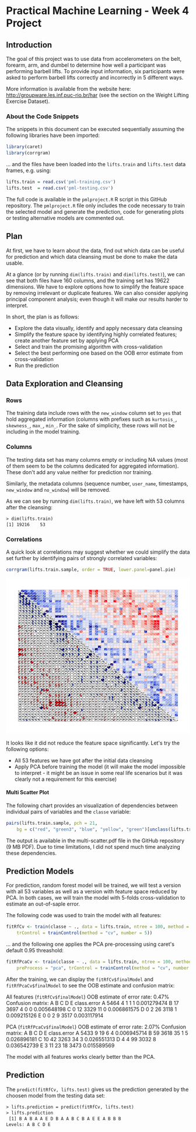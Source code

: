 # Practical Machine Learning - Week 4 Project

## Introduction

The goal of this project was to use data from accelerometers on the
belt, forearm, arm, and dumbel to determine how well a participant was
performing barbell lifts. To provide input information, six participants
were asked to perform barbell lifts correctly and incorrectly in 5
different ways.

More information is available from the website here: http://groupware.les.inf.puc-rio.br/har
(see the section on the Weight Lifting Exercise Dataset).

### About the Code Snippets

The snippets in this document can be executed sequentially assuming the
following libraries have been imported:

``` r
library(caret)
library(corrgram)
```

... and the files have been loaded into the `lifts.train` and
`lifts.test` data frames, e.g. using:

``` r
lifts.train = read.csv('pml-training.csv')
lifts.test  = read.csv('pml-testing.csv')
```

The full code is available in the `pmlproject.R` R script in this GitHub
repository. The `pmlproject.R` file only includes the code necessary to train
the selected model and generate the prediction, code for generating plots or
testing alternative models are commented out.

## Plan

At first, we have to learn about the data, find out which data can be
useful for prediction and which data cleansing must be done to make the
data usable.

At a glance (or by running `dim(lifts.train)` and `dim(lifts.test)`), we
can see that both files have 160 columns, and the training set has 19622
dimensions. We have to explore options how to simplify the feature space
by removing irrelevant or duplicate features. We can also consider
applying principal component analysis; even though it will make our results
harder to interpret.

In short, the plan is as follows:
- Explore the data visually, identify and apply necessary data cleansing
- Simplify the feature space by identifying highly correlated features;
create another feature set by applying PCA
- Select and train the promising algorithm with cross-validation
- Select the best performing one based on the OOB error estimate from cross-validation
- Run the prediction

## Data Exploration and Cleansing

### Rows

The training data include rows with the `new_window` column set to `yes`
that hold aggregated information (columns with prefixes such as `kurtosis_`,
`skewness_`, `max_`, `min_`. For the sake of simplicity, these rows will
not be including in the model training.


### Columns

The testing data set has many columns empty or including NA values (most
of them seem to be the columns dedicated for aggregated information).
These don't add any value neither for prediction nor training.

Similarly, the metadata columns (sequence number, `user_name`,
timestamps, `new_window` and `no_window`) will be removed.

As we can see by running `dim(lifts.train)`, we have left with 53 columns after the cleansing:

```
> dim(lifts.train)
[1] 19216    53
```

### Correlations

A quick look at correlations may suggest whether we could simplify the
data set further by identifying pairs of strongly correlated variables:

``` r
corrgram(lifts.train.sample, order = TRUE, lower.panel=panel.pie)
```

![Correlation Matrix](https://raw.githubusercontent.com/koles/pmlproject/master/correlations.png)

It looks like it did not reduce the feature space significantly. Let's try
the following options:
- All 53 features we have got after the initial data cleansing
- Apply PCA before training the model (it will make the model impossible to interpret - it might be an issue in some real life scenarios but it was clearly not a requirement for this exercise)

#### Multi Scatter Plot

The following chart provides an visualization of dependencies between individual pairs
of variables and the `classe` variable:

``` r
pairs(lifts.train.sample, pch = 21,
    bg = c("red", "green3", "blue", "yellow", "green")[unclass(lifts.train.sample$classe)])
```

The output is available in the multi-scatter.pdf file in the GitHub repository (9 MB PDF). Due to time limitations, I did not spend much time analyzing these dependencies.

## Prediction Models

For prediction, random forest model will be trained, we will test a version with all 53 variables as well as a version with feature space reduced by PCA. In both cases, we will train the model with 5-folds cross-validation to estimate an out-of-saple error.

The following code was used to train the model with all features:
``` r
fitRfCv <- train(classe ~ ., data = lifts.train, ntree = 100, method = 'rf',
    trControl = trainControl(method = "cv", number = 5))
```

... and the following one applies the PCA pre-processing using caret's default 0.95 threashold:

``` r
fitRfPcaCv <- train(classe ~ ., data = lifts.train, ntree = 100, method = 'rf',
    preProcess = "pca", trControl = trainControl(method = "cv", number = 5))
```

After the training, we can display the `fitRfCv$finalModel` and `fitRfPcaCv$finalModel`
to see the OOB estimate and confusion matrix:

All features (`fitRfCv$finalModel`)
        OOB estimate of  error rate: 0.47%
Confusion matrix:
     A    B    C    D    E class.error
A 5464    4    1    1    1 0.001279474
B   17 3697    4    0    0 0.005648198
C    0   12 3329   11    0 0.006861575
D    0    2   26 3118    1 0.009215126
E    0    0    2    9 3517 0.003117914

PCA (`fitRfPcaCv$finalModel`)
        OOB estimate of  error rate: 2.07%
Confusion matrix:
     A    B    C    D    E class.error
A 5433    9   19    6    4 0.006945714
B   59 3618   35    1    5 0.026896181
C   10   42 3263   34    3 0.026551313
D    4    4   99 3032    8 0.036542739
E    3   11   23   18 3473 0.015589569

The model with all features works clearly better than the PCA.

## Prediction

The `predict(fitRfCv, lifts.test)` gives us the prediction generated by the choosen model from the testing data set:

```
> lifts.prediction = predict(fitRfCv, lifts.test)
> lifts.prediction
 [1] B A B A A E D B A A B C B A E E A B B B
Levels: A B C D E
```

